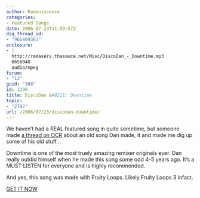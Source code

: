 ```yaml
---
author: Ramaniscence
categories:
- Featured Songs
date: 2006-07-23T11:59:57Z
dsq_thread_id:
- "965409361"
enclosure:
- |
  http://ramaserv.thasauce.net/Misc/DiscoDan_-_Downtime.mp3
  6658048
  audio/mpeg
forum:
- "12"
guid: "388"
id: 1296
title: DiscoDan &#8211; Downtime
topic:
- "2782"
url: /2006/07/23/discodan-downtime/
---
```


We haven&#8217;t had a REAL featured song in quite sometime, but someone made <a href="http://www.ocremix.org/phpBB2/viewtopic.php?t=87865" target="_blank">a thread on OCR</a> about an old song Dan made, it and made me dig up some of his old stuff&#8230;
  
Downtime is one of the most truely amazing remixer originals ever. Dan really outdid himself when he made this song some odd 4-5 years ago. It&#8217;s a MUST LISTEN for everyone and is highly recommended.

And yes, this song was made with Fruity Loops. Likely Fruity Loops 3 infact.

<a href="http://ramaserv.thasauce.net/Misc/DiscoDan_-_Downtime.mp3" target="_blank">GET IT NOW</a>